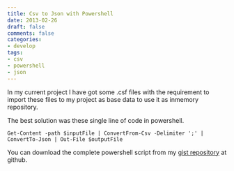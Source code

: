 ```yaml
---
title: Csv to Json with Powershell
date: 2013-02-26
draft: false
comments: false
categories:
- develop
tags:
- csv
- powershell
- json
---
```


In my current project I have got some .csf files with the requirement to import these files
to my project as base data to use it as inmemory repository.

The best solution was these single line of code in powershell.

```
Get-Content -path $inputFile | ConvertFrom-Csv -Delimiter ';' | ConvertTo-Json | Out-File $outputFile
```

You can download the complete powershell script from my [gist repository](https://gist.github.com/janbaer/5045798) at github.
